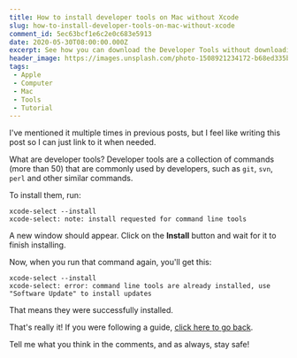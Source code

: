 ```yaml
---
title: How to install developer tools on Mac without Xcode
slug: how-to-install-developer-tools-on-mac-without-xcode
comment_id: 5ec63bcf1e6c2e0c683e5913
date: 2020-05-30T08:00:00.000Z
excerpt: See how you can download the Developer Tools without downloading 2+ GB of Xcode.
header_image: https://images.unsplash.com/photo-1508921234172-b68ed335b3e6?ixlib=rb-1.2.1&q=80&fm=jpg&crop=entropy&cs=tinysrgb&w=2000&fit=max&ixid=eyJhcHBfaWQiOjExNzczfQ
tags: 
 - Apple
 - Computer
 - Mac
 - Tools
 - Tutorial
---
```


<p>I've mentioned it multiple times in previous posts, but I feel like writing this post so I can just link to it when needed.</p><p>What are developer tools? Developer tools are a collection of commands (more than 50) that are commonly used by developers, such as <code>git</code>, <code>svn</code>, <code>perl</code> and other similar commands.</p><p>To install them, run:</p><!--kg-card-begin: html--><pre class="command-line language-bash" data-host="UsersMac" data-output="2"><code class=" language-bash">xcode-select --install
xcode-select: note: install requested for command line tools</code></pre><!--kg-card-end: html--><p>A new window should appear. Click on the <strong>Install</strong> button and wait for it to finish installing.</p><p>Now, when you run that command again, you'll get this:</p><!--kg-card-begin: html--><pre class="command-line language-bash" data-host="UsersMac" data-output="2"><code class=" language-bash">xcode-select --install
xcode-select: error: command line tools are already installed, use "Software Update" to install updates</code></pre><!--kg-card-end: html--><!--kg-card-begin: html--><p>That means they were successfully installed.</p>
<p>That's really it! If you were following a guide, <a href="javascript:window.go(-1)">click here to go back</a>.<!--kg-card-end: html--><p>Tell me what you think in the comments, and as always, stay safe!</p>
